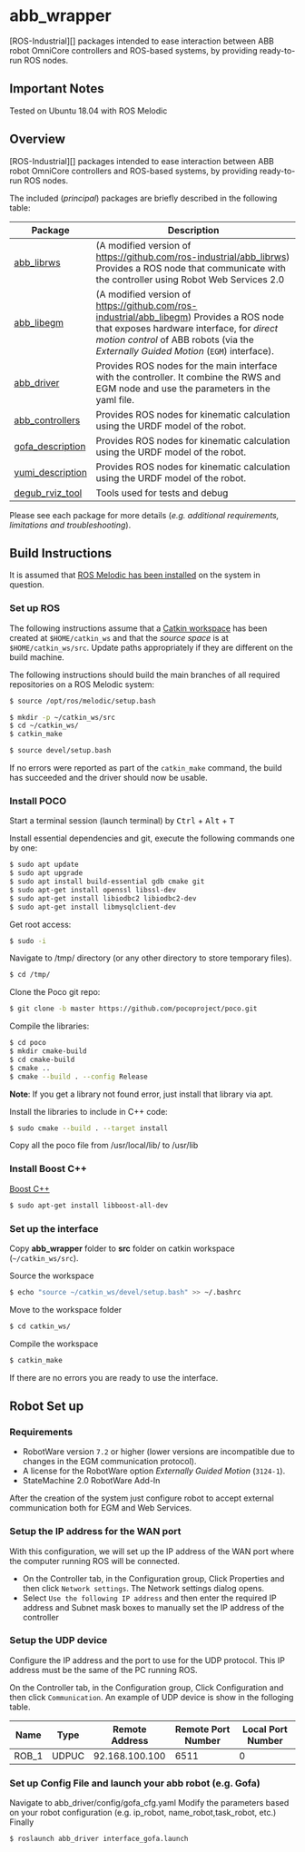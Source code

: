 # abb_wrapper

[ROS-Industrial][] packages intended to ease interaction between ABB robot OmniCore controllers and ROS-based systems, by providing ready-to-run ROS nodes.

## Important Notes
Tested on Ubuntu 18.04 with ROS Melodic 

## Overview

[ROS-Industrial][] packages intended to ease interaction between ABB robot OmniCore controllers and ROS-based systems, by providing ready-to-run ROS nodes.

The included (*principal*) packages are briefly described in the following table:

| Package | Description |
| --- | --- |
| [abb_librws](abb_librws) | (A modified version of https://github.com/ros-industrial/abb_librws) Provides a ROS node that communicate with the controller using Robot Web Services 2.0  |
| [abb_libegm](abb_libegm) | (A modified version of https://github.com/ros-industrial/abb_libegm) Provides a ROS node that exposes hardware interface, for *direct motion control* of ABB robots (via the *Externally Guided Motion* (`EGM`) interface). |
| [abb_driver](abb_driver) | Provides ROS nodes for the main interface with the controller. It combine the RWS and EGM node and use the parameters in the yaml file. |
| [abb_controllers](abb_controllers) | Provides ROS nodes for kinematic calculation using the URDF model of the robot. |
| [gofa_description](gofa_description) | Provides ROS nodes for kinematic calculation using the URDF model of the robot. |
| [yumi_description](yumi_description) | Provides ROS nodes for kinematic calculation using the URDF model of the robot. |
| [degub_rviz_tool](abb_description) | Tools used for tests and debug |

Please see each package for more details (*e.g. additional requirements, limitations and troubleshooting*).

## Build Instructions

It is assumed that [ROS Melodic has been installed](http://wiki.ros.org/melodic/Installation/Ubuntu) on the system in question.

### Set up ROS

The following instructions assume that a [Catkin workspace](http://wiki.ros.org/catkin/Tutorials/create_a_workspace) has been created at `$HOME/catkin_ws` and that the *source space* is at `$HOME/catkin_ws/src`. Update paths appropriately if they are different on the build machine.

The following instructions should build the main branches of all required repositories on a ROS Melodic system:

```bash
$ source /opt/ros/melodic/setup.bash

$ mkdir -p ~/catkin_ws/src
$ cd ~/catkin_ws/
$ catkin_make

$ source devel/setup.bash
```

If no errors were reported as part of the `catkin_make` command, the build has succeeded and the driver should now be usable.

### Install POCO

Start a terminal session (launch terminal) by <kbd>Ctrl</kbd> + <kbd>Alt</kbd> + <kbd>T</kbd>

Install essential dependencies and git, execute the following commands one by one:

```bash
$ sudo apt update
$ sudo apt upgrade
$ sudo apt install build-essential gdb cmake git
$ sudo apt-get install openssl libssl-dev
$ sudo apt-get install libiodbc2 libiodbc2-dev
$ sudo apt-get install libmysqlclient-dev
```

Get root access:
```bash
$ sudo -i
```

Navigate to /tmp/ directory (or any other directory to store temporary files).
```bash
$ cd /tmp/
```

Clone the Poco git repo:
```bash
$ git clone -b master https://github.com/pocoproject/poco.git
```

Compile the libraries:
```bash
$ cd poco
$ mkdir cmake-build
$ cd cmake-build
$ cmake ..
$ cmake --build . --config Release
```

**Note**: If you get a library not found error, just install that library via apt.

Install the libraries to include in C++ code:
```bash
$ sudo cmake --build . --target install
```

Copy all the poco file from /usr/local/lib/ to /usr/lib

### Install Boost C++

[Boost C++](https://www.boost.org)
```bash
$ sudo apt-get install libboost-all-dev

```

### Set up the interface

Copy **abb_wrapper** folder to **src** folder on catkin workspace (`~/catkin_ws/src`).

Source the workspace
```bash
$ echo "source ~/catkin_ws/devel/setup.bash" >> ~/.bashrc
```

Move to the workspace folder
```bash
$ cd catkin_ws/
```

Compile the workspace
```bash
$ catkin_make
```

If there are no errors you are ready to use the interface.



## Robot Set up

### Requirements

* RobotWare version `7.2` or higher (lower versions are incompatible due to changes in the EGM communication protocol).
* A license for the RobotWare option *Externally Guided Motion* (`3124-1`).
* StateMachine 2.0 RobotWare Add-In

After the creation of the system just configure robot to accept external communication both for EGM and Web Services.

### Setup the IP address for the WAN port
With this configuration, we will set up the IP address of the WAN port where the computer running ROS will be connected.

* On the Controller tab, in the Configuration group, Click Properties and then click `Network settings`.
  The Network settings dialog opens.
* Select `Use the following IP address` and then enter the required IP address and Subnet mask boxes to manually set the IP address of the controller

### Setup the UDP device
Configure the IP address and the port to use for the UDP protocol.
This IP address must be the same of the PC running ROS.

On the Controller tab, in the Configuration group, Click Configuration and then click `Communication`.
An example of UDP device is show in the folloging table.

| Name | Type | Remote Address | Remote Port Number | Local Port Number |
| --- | --- | --- | --- | --- |
| ROB_1 | UDPUC | 92.168.100.100 | 6511 | 0 |



### Set up Config File and launch your abb robot (e.g. Gofa) 
Navigate to abb_driver/config/gofa_cfg.yaml
Modify the parameters based on your robot configuration (e.g. ip_robot, name_robot,task_robot, etc.)
Finally 
```bash
$ roslaunch abb_driver interface_gofa.launch
```
